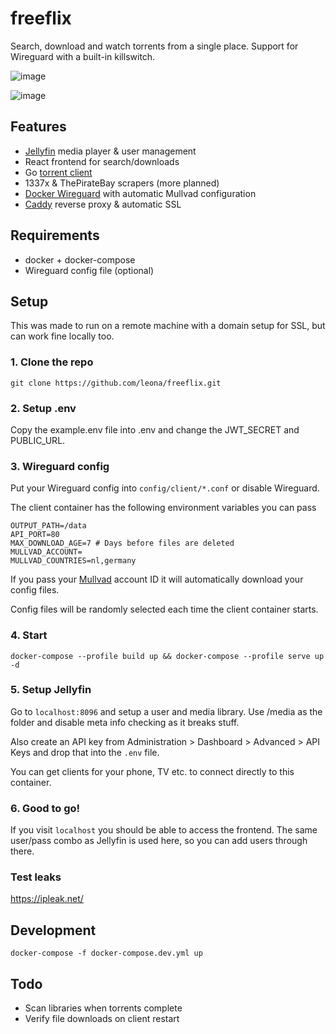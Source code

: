 # freeflix

Search, download and watch torrents from a single place. Support for Wireguard with a built-in killswitch.

![image](https://i.imgur.com/gYa04jx.png)

![image](https://i.imgur.com/u0O7OA9.png)

## Features

- [Jellyfin](https://jellyfin.org/) media player & user management
- React frontend for search/downloads
- Go [torrent client](https://github.com/anacrolix/torrent/)
- 1337x & ThePirateBay scrapers (more planned)
- [Docker Wireguard](https://github.com/leona/docker-wireguard) with automatic Mullvad configuration
- [Caddy](https://caddyserver.com/) reverse proxy & automatic SSL

## Requirements

- docker + docker-compose
- Wireguard config file (optional)

## Setup

This was made to run on a remote machine with a domain setup for SSL, but can work fine locally too.

### 1. Clone the repo

`git clone https://github.com/leona/freeflix.git`

### 2. Setup .env

Copy the example.env file into .env and change the JWT_SECRET and PUBLIC_URL.

### 3. Wireguard config

Put your Wireguard config into `config/client/*.conf` or disable Wireguard.

The client container has the following environment variables you can pass

```
OUTPUT_PATH=/data
API_PORT=80
MAX_DOWNLOAD_AGE=7 # Days before files are deleted
MULLVAD_ACCOUNT=
MULLVAD_COUNTRIES=nl,germany
```

If you pass your [Mullvad](https://mullvad.net) account ID it will automatically download your config files.

Config files will be randomly selected each time the client container starts.

### 4. Start

`docker-compose --profile build up && docker-compose --profile serve up -d`

### 5. Setup Jellyfin

Go to `localhost:8096` and setup a user and media library. Use /media as the folder and disable meta info checking as it breaks stuff.

Also create an API key from Administration > Dashboard > Advanced > API Keys and drop that into the `.env` file.

You can get clients for your phone, TV etc. to connect directly to this container.

### 6. Good to go!

If you visit `localhost` you should be able to access the frontend. The same user/pass combo as Jellyfin is used here, so you can add users through there.

### Test leaks

https://ipleak.net/

## Development

`docker-compose -f docker-compose.dev.yml up`

## Todo

- Scan libraries when torrents complete
- Verify file downloads on client restart
